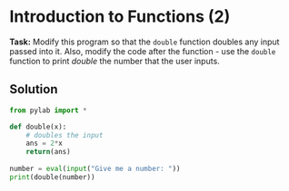 # Introduction to Functions (2)

**Task:** Modify this program so that the `double` function doubles any input passed into it. Also, modify the code after the function - use the `double` function to print *double* the number that the user inputs.

## Solution
```python
from pylab import *

def double(x):
    # doubles the input
    ans = 2*x
    return(ans)
    
number = eval(input("Give me a number: "))
print(double(number))

```
